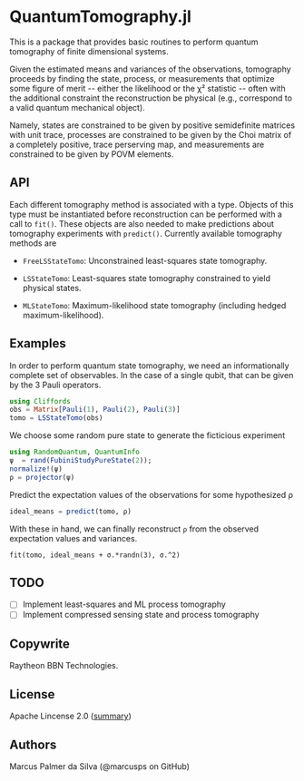 # QuantumTomography.jl

This is a package that provides basic routines to perform quantum
tomography of finite dimensional systems.

Given the estimated means and variances of the observations,
tomography proceeds by finding the state, process, or measurements
that optimize some figure of merit -- either the likelihood or the χ²
statistic -- often with the additional constraint the reconstruction
be physical (e.g., correspond to a valid quantum mechanical object).

Namely, states are constrained to be given by positive semidefinite
matrices with unit trace, processes are constrained to be given by the
Choi matrix of a completely positive, trace perserving map, and
measurements are constrained to be given by POVM elements.

## API

Each different tomography method is associated with a type. Objects of
this type must be instantiated before reconstruction can be performed
with a call to `fit()`. These objects are also needed to make
predictions about tomography experiments with `predict()`. Currently available
tomography methods are

+ `FreeLSStateTomo`: Unconstrained least-squares state tomography.

+ `LSStateTomo`: Least-squares state tomography constrained to yield physical states.

+ `MLStateTomo`: Maximum-likelihood state tomography (including hedged maximum-likelihood). 

## Examples

In order to perform quantum state tomography, we need an
informationally complete set of observables. In the case of a single
qubit, that can be given by the 3 Pauli operators.
```julia
using Cliffords
obs = Matrix[Pauli(1), Pauli(2), Pauli(3)]
tomo = LSStateTomo(obs)
```
We choose some random pure state to generate the ficticious experiment 
```julia
using RandomQuantum, QuantumInfo
ψ  = rand(FubiniStudyPureState(2)); 
normalize!(ψ)
ρ = projector(ψ)
```
Predict the expectation values of the observations for some hypothesized ρ
```julia
ideal_means = predict(tomo, ρ)
```
With these in hand, we can finally reconstruct `ρ` from the observed expectation values and variances.
```
fit(tomo, ideal_means + σ.*randn(3), σ.^2)
```

## TODO

- [ ] Implement least-squares and ML process tomography
- [ ] Implement compressed sensing state and process tomography

## Copywrite

Raytheon BBN Technologies.

## License

Apache Lincense 2.0 ([summary](https://tldrlegal.com/license/apache-license-2.0-(apache-2.0)))

## Authors

Marcus Palmer da Silva (@marcusps on GitHub)
